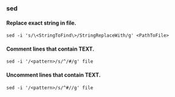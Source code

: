### sed
#### Replace exact string in file.
```Shell
sed -i 's/\<StringToFind\>/StringReplaceWith/g' <PathToFile>
```

#### Comment lines that contain TEXT.
```Shell
sed -i '/<pattern>/s/^/#/g' file
```

#### Uncomment lines that contain TEXT.
```Shell
sed -i '/<pattern>/s/^#//g' file
```
